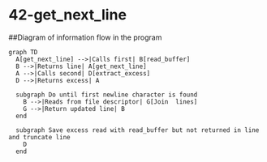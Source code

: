 # 42-get_next_line
##Diagram of information flow in the program

```mermaid
graph TD
  A[get_next_line] -->|Calls first| B[read_buffer]
  B -->|Returns line| A[get_next_line]
  A -->|Calls second| D[extract_excess]
  D -->|Returns excess| A

  subgraph Do until first newline character is found
    B -->|Reads from file descriptor| G[Join  lines]
    G -->|Return updated line| B
  end

  subgraph Save excess read with read_buffer but not returned in line and truncate line
    D
  end
```
